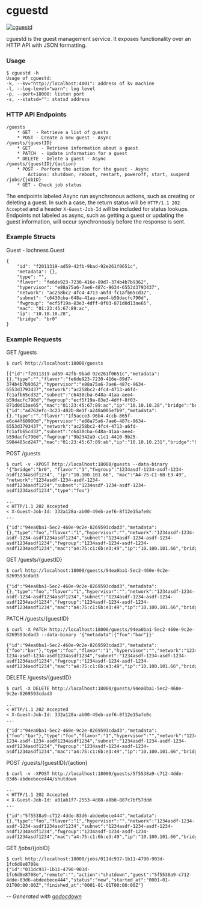 # cguestd

[![cguestd](https://godoc.org/github.com/mistifyio/lochness/cmd/cguestd?status.png)](https://godoc.org/github.com/mistifyio/lochness/cmd/cguestd)

cguestd is the guest management service. It exposes functionality over an HTTP
API with JSON formatting.

### Usage

    $ cguestd -h
    Usage of cguestd:
    -k, --kv="http://localhost:4001": address of kv machine
    -l, --log-level="warn": log level
    -p, --port=18000: listen port
    -s, --statsd="": statsd address

### HTTP API Endpoints

    /guests
    	* GET  - Retrieve a list of guests
    	* POST - Create a new guest - Async
    /guests/{guestID}
    	* GET    - Retrieve information about a guest
    	* PATCH  - Update information for a guest
    	* DELETE - Delete a guest - Async
    /guests/{guestID}/{action}
    	* POST - Perform the action for the guest - Async
    		Actions: shutdown, reboot, restart, poweroff, start, suspend
    /jobs/{jobID}
    	* GET - Check job status

The endpoints labeled Async run asynchronous actions, such as creating or
deleting a guest. In such a case, the return status will be `HTTP/1.1 202
Accepted` and a header `X-Guest-Job-Id` will be included for status lookups.
Endpoints not labeled as async, such as getting a guest or updating the guest
information, will occur synchronously before the response is sent.


### Example Structs

Guest - lochness.Guest

    {
    	"id": "f2011319-ad59-42fb-9bad-92e261f0651c",
    	"metadata": {},
    	"type": "",
    	"flavor": "fe6de923-7230-416e-89d7-374b4b7b9362",
    	"hypervisor": "e88a75a6-7ae6-487c-9634-6553d3793437",
    	"network": "ac258bc2-4fc4-4713-a6fd-fc1afb65cd32",
    	"subnet": "c6430cba-648a-41aa-aee4-b59dacfc790d",
    	"fwgroup": "ecf5f19a-83e3-4dff-8f03-871d0d13ae65",
    	"mac": "01:23:45:67:89:ac",
    	"ip": "10.10.10.28",
    	"bridge": "br0"
    }


### Example Requests

GET /guests

    $ curl http://localhost:18000/guests

    [{"id":"f2011319-ad59-42fb-9bad-92e261f0651c","metadata":{},"type":"","flavor":"fe6de923-7230-416e-89d7-374b4b7b9362","hypervisor":"e88a75a6-7ae6-487c-9634-6553d3793437","network":"ac258bc2-4fc4-4713-a6fd-fc1afb65cd32","subnet":"c6430cba-648a-41aa-aee4-b59dacfc790d","fwgroup":"ecf5f19a-83e3-4dff-8f03-871d0d13ae65","mac":"01:23:45:67:89:ac","ip":"10.10.10.28","bridge":"br0"},{"id":"ad762efc-3c23-402b-8e1f-a248a005efb9","metadata":{},"type":"","flavor":"1f5acce3-96b4-4ccb-865f-e6c44f68900d","hypervisor":"e88a75a6-7ae6-487c-9634-6553d3793437","network":"ac258bc2-4fc4-4713-a6fd-fc1afb65cd32","subnet":"c6430cba-648a-41aa-aee4-b59dacfc790d","fwgroup":"9b2342a9-c1c1-4410-9b25-5984485cd247","mac":"01:23:45:67:89:ab","ip":"10.10.10.231","bridge":"br0"}]

POST /guests

    $ curl -v -XPOST http://localhost:18000/guests --data-binary '{"bridge":"br0", "flavor":"1","fwgroup":"1234asdf-1234-asdf-1234-asdf1234asdf1234", "ip":"10.100.101.66", "mac":"A4-75-C1-6B-E3-49", "network":"1234asdf-1234-asdf-1234-asdf1234asdf1234","subnet":"1234asdf-1234-asdf-1234-asdf1234asdf1234","type":"foo"}'

    ...
    < HTTP/1.1 202 Accepted
    < X-Guest-Job-Id: 332a128a-ab00-49eb-aef6-8f12e15afe0c
    ...

    {"id":"94ea0ba1-5ec2-460e-9c2e-8269593cdad3","metadata":{},"type":"foo","flavor":"1","hypervisor":"","network":"1234asdf-1234-asdf-1234-asdf1234asdf1234","subnet":"1234asdf-1234-asdf-1234-asdf1234asdf1234","fwgroup":"1234asdf-1234-asdf-1234-asdf1234asdf1234","mac":"a4:75:c1:6b:e3:49","ip":"10.100.101.66","bridge":"br0"}

GET /guests/{guestID}

    $ curl http://localhost:18000/guests/94ea0ba1-5ec2-460e-9c2e-8269593cdad3

    {"id":"94ea0ba1-5ec2-460e-9c2e-8269593cdad3","metadata":{},"type":"foo","flavor":"1","hypervisor":"","network":"1234asdf-1234-asdf-1234-asdf1234asdf1234","subnet":"1234asdf-1234-asdf-1234-asdf1234asdf1234","fwgroup":"1234asdf-1234-asdf-1234-asdf1234asdf1234","mac":"a4:75:c1:6b:e3:49","ip":"10.100.101.66","bridge":"br0"}

PATCH /guests/{guestID}

    $ curl -X PATCH http://localhost:18000/guests/94ea0ba1-5ec2-460e-9c2e-8269593cdad3 --data-binary '{"metadata":{"foo":"bar"}}'

    {"id":"94ea0ba1-5ec2-460e-9c2e-8269593cdad3","metadata":{"foo":"bar"},"type":"foo","flavor":"1","hypervisor":"","network":"1234asdf-1234-asdf-1234-asdf1234asdf1234","subnet":"1234asdf-1234-asdf-1234-asdf1234asdf1234","fwgroup":"1234asdf-1234-asdf-1234-asdf1234asdf1234","mac":"a4:75:c1:6b:e3:49","ip":"10.100.101.66","bridge":"br0"}

DELETE /guests/{guestID}

    $ curl -X DELETE http://localhost:18000/guests/94ea0ba1-5ec2-460e-9c2e-8269593cdad3

    ...
    < HTTP/1.1 202 Accepted
    < X-Guest-Job-Id: 332a128a-ab00-49eb-aef6-8f12e15afe0c
    ...

    {"id":"94ea0ba1-5ec2-460e-9c2e-8269593cdad3","metadata":{"foo":"bar"},"type":"foo","flavor":"1","hypervisor":"","network":"1234asdf-1234-asdf-1234-asdf1234asdf1234","subnet":"1234asdf-1234-asdf-1234-asdf1234asdf1234","fwgroup":"1234asdf-1234-asdf-1234-asdf1234asdf1234","mac":"a4:75:c1:6b:e3:49","ip":"10.100.101.66","bridge":"br0"}

POST /guests/{guestID}/{action}

    $ curl -v -XPOST http://localhost:18000/guests/5f5538a9-c712-4dde-83d6-abdeebece444/shutdown

    ...
    < HTTP/1.1 202 Accepted
    < X-Guest-Job-Id: a01ab1f7-2553-4d88-a8b0-887c7bf57ddd
    ...

    {"id":"5f5538a9-c712-4dde-83d6-abdeebece444","metadata":{},"type":"foo","flavor":"1","hypervisor":"","network":"1234asdf-1234-asdf-1234-asdf1234asdf1234","subnet":"1234asdf-1234-asdf-1234-asdf1234asdf1234","fwgroup":"1234asdf-1234-asdf-1234-asdf1234asdf1234","mac":"a4:75:c1:6b:e3:49","ip":"10.100.101.66","bridge":"br0"}

GET /jobs/{jobID}

    $ curl http://localhost:18000/jobs/011dc937-1b11-4790-903d-1fc6d8e8708e
    {"id":"011dc937-1b11-4790-903d-1fc6d8e8708e","remote":"","action":"shutdown","guest":"5f5538a9-c712-4dde-83d6-abdeebece444","status":"new","started_at":"0001-01-01T00:00:00Z","finished_at":"0001-01-01T00:00:00Z"}


--
*Generated with [godocdown](https://github.com/robertkrimen/godocdown)*

